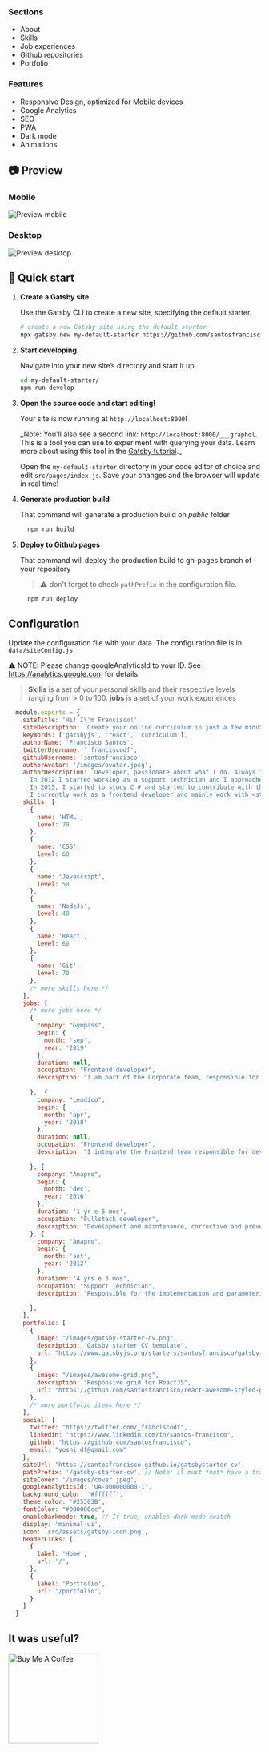 ### Sections
- About
- Skills
- Job experiences
- Github repositories
- Portfolio

### Features
- Responsive Design, optimized for Mobile devices
- Google Analytics
- SEO
- PWA
- Dark mode
- Animations

## 📷 Preview

### Mobile

![Preview mobile](./preview-mobile.gif)

### Desktop

![Preview desktop](./preview-desktop.gif)

## 🚀 Quick start

1.  **Create a Gatsby site.**

    Use the Gatsby CLI to create a new site, specifying the default starter.

    ```sh
    # create a new Gatsby site using the default starter
    npx gatsby new my-default-starter https://github.com/santosfrancisco/gatsby-starter-cv
    ```

2.  **Start developing.**

    Navigate into your new site’s directory and start it up.

    ```sh
    cd my-default-starter/
    npm run develop
    ```

3.  **Open the source code and start editing!**

    Your site is now running at `http://localhost:8000`!

    \_Note: You'll also see a second link: `http://localhost:8000/___graphql`. This is a tool you can use to experiment with querying your data. Learn more about using this tool in the [Gatsby tutorial](https://www.gatsbyjs.org/tutorial/part-five/#introducing-graphiql).\_

    Open the `my-default-starter` directory in your code editor of choice and edit `src/pages/index.js`. Save your changes and the browser will update in real time!

4. **Generate production build**

    That command will generate a production build on _public_ folder
    ```sh
      npm run build
    ```

5. **Deploy to Github pages**

    That command will deploy the production build to gh-pages branch of your repository
    > ⚠️ don't forget to check `pathPrefix` in the configuration file.


    ```sh
      npm run deploy
    ```

## Configuration

Update the configuration file with your data. The configuration file is in ```data/siteConfig.js```

:warning: NOTE: Please change googleAnalyticsId to your ID.  See https://analytics.google.com for details.

> **Skills** is a set of your personal skills and their respective levels ranging from > 0 to 100.
> **jobs** is a set of your work experiences

```js
  module.exports = {
    siteTitle: 'Hi! I\'m Francisco!',
    siteDescription: `Create your online curriculum in just a few minutes with this starter`,
    keyWords: ['gatsbyjs', 'react', 'curriculum'],
    authorName: 'Francisco Santos',
    twitterUsername: '_franciscodf',
    githubUsername: 'santosfrancisco',
    authorAvatar: '/images/avatar.jpeg',
    authorDescription: `Developer, passionate about what I do. Always interested in how the sites were made, I started to study HTML by hobby. <br />
      In 2012 I started working as a support technician and I approached the developers.
      In 2015, I started to study C # and started to contribute with the team giving maintenance in an application in C # and .NET. <br />
      I currently work as a frontend developer and mainly work with <strong>Javascript, NodeJS e React.</strong>`,
    skills: [
      {
        name: 'HTML',
        level: 70
      },
      {
        name: 'CSS',
        level: 60
      },
      {
        name: 'Javascript',
        level: 50
      },
      {
        name: 'NodeJs',
        level: 40
      },
      {
        name: 'React',
        level: 60
      },
      {
        name: 'Git',
        level: 70
      },
      /* more skills here */
    ],
    jobs: [
      /* more jobs here */
      {
        company: "Gympass",
        begin: {
          month: 'sep',
          year: '2019'
        },
        duration: null,
        occupation: "Frontend developer",
        description: "I am part of the Corporate team, responsible for the development and maintenance of the employee management platform, giving more and more autonomy to partner companies."
    
      },  {
        company: "Lendico",
        begin: {
          month: 'apr',
          year: '2018'
        },
        duration: null,
        occupation: "Frontend developer",
        description: "I integrate the Frontend team responsible for developing and maintaining the online lending platform."
    
      }, {
        company: "Anapro",
        begin: {
          month: 'dec',
          year: '2016'
        },
        duration: '1 yr e 5 mos',
        occupation: "Fullstack developer",
        description: "Development and maintenance, corrective and preventive, of web applications for the real estate market."
      }, {
        company: "Anapro",
        begin: {
          month: 'set',
          year: '2012'
        },
        duration: '4 yrs e 3 mos',
        occupation: "Support Technician",
        description: "Responsible for the implementation and parameterization of the system, training and customer support. Acting also in person in real estate launches guaranteeing the success and good use of the tool."
    
      },
    ],
    portfolio: [
      {
        image: "/images/gatsby-starter-cv.png",
        description: "Gatsby starter CV template",
        url: "https://www.gatsbyjs.org/starters/santosfrancisco/gatsby-starter-cv/"
      },
      {
        image: "/images/awesome-grid.png",
        description: "Responsive grid for ReactJS",
        url: "https://github.com/santosfrancisco/react-awesome-styled-grid"
      },
      /* more portfolio items here */
    ],
    social: {
      twitter: "https://twitter.com/_franciscodf",
      linkedin: "https://www.linkedin.com/in/santos-francisco",
      github: "https://github.com/santosfrancisco",
      email: "yoshi.df@gmail.com"
    },
    siteUrl: 'https://santosfrancisco.github.io/gatsbystarter-cv',
    pathPrefix: '/gatsby-starter-cv', // Note: it must *not* have a trailing slash.
    siteCover: '/images/cover.jpeg',
    googleAnalyticsId: 'UA-000000000-1',
    background_color: '#ffffff',
    theme_color: '#25303B',
    fontColor: "#000000cc",
    enableDarkmode: true, // If true, enables dark mode switch
    display: 'minimal-ui',
    icon: 'src/assets/gatsby-icon.png',
    headerLinks: [
      {
        label: 'Home',
        url: '/',
      },
      {
        label: 'Portfolio',
        url: '/portfolio',
      }
    ]
  }

```

## It was useful?

<a href="https://www.buymeacoffee.com/santosfrancisco" target="_blank"><img src="https://cdn.buymeacoffee.com/buttons/default-blue.png" alt="Buy Me A Coffee" width="180px" ></a>
